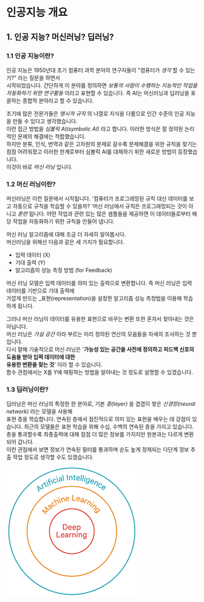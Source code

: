 # 인공지능 개요
## 1. 인공 지능? 머신러닝? 딥러닝?
### 1.1 인공 지능이란?
인공 지능은 1950년대 초기 컴퓨터 과학 분야의 연구자들이 "컴퓨터가 _생각_ 할 수 있는가?" 라는 질문을 하면서   
시작되었습니다. 간단하게 이 분야를 정의하면 _보통의 사람이 수행하는 지능적인 작업을 자동화하기 위한 연구활동_ 이라고
표현할 수 있습니다. 즉 AI는 머신러닝과 딥러닝을 포괄하는 종합적 분야라고 할 수 있습니다.  
  
초기에 많은 전문가들은 _명시적 규칙_ 의 나열로 지식을 다룸으로 인간 수준의 인공 지능을 만들 수 있다고 생각했습니다.  
이런 접근 방법을 _심볼릭 AI(symbolic AI)_ 라고 합니다. 이러한 방식은 잘 정의된 논리적인 문제의 해결에는 적합했습니다.  
하지만 분류, 인식, 번역과 같은 고차원의 문제로 갈수록 문제해결을 위한 규칙을 찾기는 점점 어려워졌고 이러한 한계로부터 심볼릭 AI를 대체하기 위한 새로운 방법이 등장했습니다.    
이것이 바로 _머신 러닝_ 입니다.   

### 1.2 머신 러닝이란?
머신러닝은 이런 질문에서 시작됩니다. '컴퓨터가 프로그래밍된 규칙 대신 데이터를 보고 자동으로 규칙을 학습할 수 있을까? '머신 러닝에서 규칙은 프로그래밍되는 것이 아니고 _훈련_ 됩니다. 어떤 작업과 관련 있는 많은 샘플들을 제공하면 이 데이터들로부터 해당 작업을 자동화하기 위한 규칙을 만들어 냅니다.  

머신 러닝 알고리즘에 대해 조금 더 자세히 알아봅시다.  
머신러닝을 위해선 다음과 같은 세 가지가 필요합니다.  
+ 입력 데이터 (X)
+ 기대 출력 (Y)
+ 알고리즘의 성능 측정 방법 (for Feedback) 

머신 러닝 모델은 입력 데이터를 의미 있는 출력으로 변환합니다. 즉 머신 러닝은 입력 데이터를 기반으로 기대 출력에   
가깝게 만드는 _표현(representation)을 설정한 알고리즘 성능 측정법을 이용해 학습하게 됩니다. 

그러나 머신 러닝이 데이터를 유용한 표현으로 바꾸는 변환 또한 혼자서 찾아내는 것은 아닙니다.  
머신 러닝은 _가설 공간_ 이라 부르는 미리 정의된 연산의 모음들을 자세히 조사하는 것 뿐입니다.  
다시 말해 기술적으로 머신 러닝은 '__가능성 있는 공간을 사전에 정의하고 피드백 신호의 도움을 받아 입력 데이터에 대한     
유용한 변환을 찾는 것__' 이라 할 수 있습니다.   
함수 관점에서는 X를  Y에 매핑하는 방법을 알아내는 것 정도로 설명할 수 있겠습니다. 

### 1.3 딥러닝이란?
딥러닝은 머신 러닝의 특정한 한 분야로, 기본 _층(layer)_ 을 겹겹이 쌓은 _신경망(neural network)_ 라는 모델을 사용해   
표현 층을 학습합니다. 연속된 층에서 점진적으로 의미 있는 표현을 배우는 데 강점이 있습니다. 최근의 모델들은 표현 학습을 위해 수십, 수백의 연속된 층을 가지고 있습니다.  
층을 통과할수록 최종출력에 대해 점점 더 많은 정보를 가지지만 원본과는 다르게 변환되어 갑니다.  
이런 관점에서 보면 정보가 연속된 필터를 통과하며 순도 높게 정제되는 다단계 정보 추출 작업 정도로 생각할 수도 있겠습니다.

  
![ai_ml_dl](Img/AI_intro_AI_ML_DL.png)


